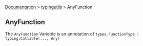 [Documentation](/docs/documentation.md) > [typingutils](/docs/typingutils/module.md) > AnyFunction

## AnyFunction

The `AnyFunction` Variable is an annotation of `types.FunctionType | typing.Callable[..., Any]`